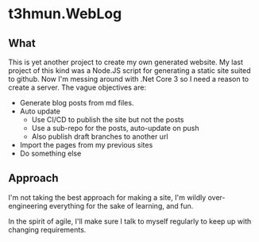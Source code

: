 ﻿# t3hmun.WebLog

## What

This is yet another project to create my own generated website.
My last project of this kind was a Node.JS script for generating a static site suited to github.
Now I'm messing around with .Net Core 3 so I need a reason to create a server.
The vague objectives are:

* Generate blog posts from md files.
* Auto update
    * Use CI/CD to publish the site but not the posts
    * Use a sub-repo for the posts, auto-update on push
    * Also publish draft branches to another url
* Import the pages from my previous sites
* Do something else


## Approach

I'm not taking the best approach for making a site, 
I'm wildly over-engineering everything for the sake of learning, and fun.

In the spirit of agile, I'll make sure I talk to myself regularly to keep up with changing requirements.
